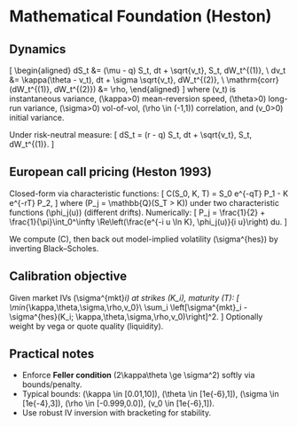 # Mathematical Foundation (Heston)

## Dynamics
\[
\begin{aligned}
dS_t &= (\mu - q) S_t\, dt + \sqrt{v_t}\, S_t\, dW_t^{(1)}, \\
dv_t &= \kappa(\theta - v_t)\, dt + \sigma \sqrt{v_t}\, dW_t^{(2)}, \\
\mathrm{corr}(dW_t^{(1)}, dW_t^{(2)}) &= \rho,
\end{aligned}
\]
where \(v_t\) is instantaneous variance, \(\kappa>0\) mean-reversion speed, \(\theta>0\) long-run variance, \(\sigma>0\) vol-of-vol, \(\rho \in (-1,1)\) correlation, and \(v_0>0\) initial variance.

Under risk-neutral measure:
\[
dS_t = (r - q) S_t\, dt + \sqrt{v_t}\, S_t\, dW_t^{(1)}.
\]

## European call pricing (Heston 1993)
Closed-form via characteristic functions:
\[
C(S_0, K, T) = S_0 e^{-qT} P_1 - K e^{-rT} P_2,
\]
where \(P_j = \mathbb{Q}(S_T > K)\) under two characteristic functions \(\phi_j(u)\) (different drifts). Numerically:
\[
P_j = \frac{1}{2} + \frac{1}{\pi}\int_0^\infty \Re\left(\frac{e^{-i u \ln K}\, \phi_j(u)}{i u}\right) du.
\]

We compute \(C\), then back out model-implied volatility \(\sigma^{hes}\) by inverting Black–Scholes.

## Calibration objective
Given market IVs \(\sigma^{mkt}_i\) at strikes \(K_i\), maturity \(T\):
\[
\min_{\kappa,\theta,\sigma,\rho,v_0}\ \sum_i \left[\sigma^{mkt}_i - \sigma^{hes}(K_i; \kappa,\theta,\sigma,\rho,v_0)\right]^2.
\]
Optionally weight by vega or quote quality (liquidity).

## Practical notes
- Enforce **Feller condition** \(2\kappa\theta \ge \sigma^2\) softly via bounds/penalty.
- Typical bounds: \(\kappa \in [0.01,10]\), \(\theta \in [1e{-6},1]\), \(\sigma \in [1e{-4},3]\), \(\rho \in [-0.999,0.0]\), \(v_0 \in [1e{-6},1]\).
- Use robust IV inversion with bracketing for stability.

